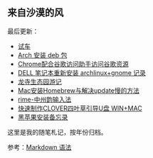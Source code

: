 ## 来自沙漠的风

最后更新：

 
- [试车][1]
- [Arch 安装 deb 包][2]
- [Chrome配合谷歌访问助手访问谷歌资源][3]
-  [DELL 笔记本重新安装 archlinux+gnome 记录][4]
- [龙寺生态园游记][5]
- [Mac安装Homebrew与解决update慢的方法][6]
- [rime-中州韵输入法][7]
- [快速制作CLOVER四叶草引导U盘 WIN+MAC][8]
- [黑苹果安装备忘录][9]

这里是我的随笔札记，按年份归档。

参考：[Markdown 语法][10]  

[1]:	https://github.com/windfromdesert/blog/blob/master/2021/%E8%AF%95%E8%BD%A6.md "试车"
[2]:	https://github.com/windfromdesert/blog/blob/master/2020/Arch-%E5%AE%89%E8%A3%85-deb.md
[3]:	https://github.com/windfromdesert/blog/blob/master/2020/Chrome%E9%85%8D%E5%90%88%E8%B0%B7%E6%AD%8C%E8%AE%BF%E9%97%AE%E5%8A%A9%E6%89%8B%E8%AE%BF%E9%97%AE%E8%B0%B7%E6%AD%8C%E8%B5%84%E6%BA%90.md
[4]:	https://github.com/windfromdesert/blog/blob/master/2020/arch+gnome+install.md
[5]:	https://github.com/windfromdesert/blog/blob/master/2019/%E9%BE%99%E5%AF%BA%E7%94%9F%E6%80%81%E5%9B%AD%E6%B8%B8%E8%AE%B0.md
[6]:	https://github.com/windfromdesert/blog/blob/master/2019/Mac%E5%AE%89%E8%A3%85Homebrew%E4%B8%8E%E8%A7%A3%E5%86%B3update%E6%85%A2%E7%9A%84%E6%96%B9%E6%B3%95.md
[7]:	https://github.com/windfromdesert/blog/blob/master/2019/rime-%E4%B8%AD%E5%B7%9E%E9%9F%B5%E8%BE%93%E5%85%A5%E6%B3%95.md
[8]:	https://github.com/windfromdesert/blog/blob/master/2019/%E5%BF%AB%E9%80%9F%E5%88%B6%E4%BD%9CCLOVER%E5%9B%9B%E5%8F%B6%E8%8D%89%E5%BC%95%E5%AF%BCU%E7%9B%98%20WIN+MAC.md
[9]:	https://github.com/windfromdesert/blog/blob/master/2019/%E9%BB%91%E8%8B%B9%E6%9E%9C%E5%AE%89%E8%A3%85%E5%A4%87%E5%BF%98%E5%BD%95.md "黑苹果安装备忘录"
[10]:	https://www.markdown.xyz/basic-syntax/ "Markdown 基本语法"
